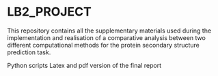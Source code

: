 # LB2_PROJECT

This repository contains all the supplementary materials used during the implementation and realisation of a comparative analysis between two different computational methods for  the protein secondary structure prediction task.


  Python scripts 
    Latex and pdf version of the final report
